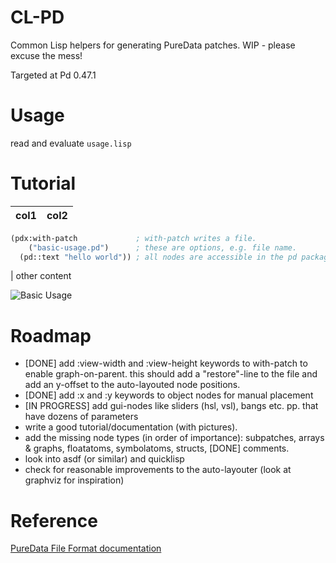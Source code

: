 # CL-PD

Common Lisp helpers for generating PureData patches. WIP - please excuse the mess!

Targeted at Pd 0.47.1

# Usage

read and evaluate `usage.lisp`

# Tutorial

col1 | col2
---|---
```lisp
(pdx:with-patch             ; with-patch writes a file.
    ("basic-usage.pd")      ; these are options, e.g. file name.
  (pd::text "hello world")) ; all nodes are accessible in the pd package. use pd::node because some overwrite/shadow cl-user (e.g. list).
```
| other content

![Basic Usage](https://pdikmann.github.io/cl-pd/basic-usage.png)

# Roadmap

- [DONE] add :view-width and :view-height keywords to with-patch to enable graph-on-parent.
  this should add a "restore"-line to the file
  and add an y-offset to the auto-layouted node positions.
- [DONE] add :x and :y keywords to object nodes for manual placement
- [IN PROGRESS] add gui-nodes like sliders (hsl, vsl), bangs etc. pp. that have dozens of parameters
- write a good tutorial/documentation (with pictures).
- add the missing node types (in order of importance): 
  subpatches,
  arrays & graphs, 
  floatatoms, 
  symbolatoms, 
  structs, 
  [DONE] comments.
- look into asdf (or similar) and quicklisp
- check for reasonable improvements to the auto-layouter (look at graphviz for inspiration)

# Reference

[PureData File Format documentation](http://puredata.info/docs/developer/PdFileFormat#6)
